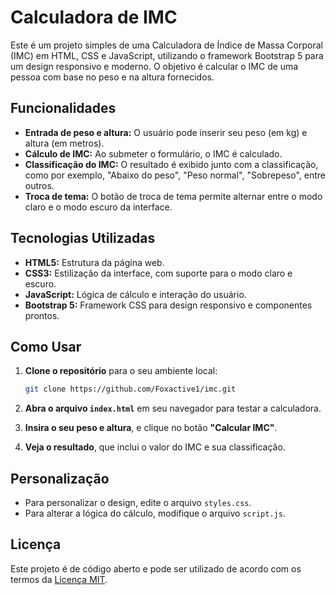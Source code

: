 # Calculadora de IMC

Este é um projeto simples de uma Calculadora de Índice de Massa Corporal (IMC) em HTML, CSS e JavaScript, utilizando o framework Bootstrap 5 para um design responsivo e moderno. O objetivo é calcular o IMC de uma pessoa com base no peso e na altura fornecidos.

## Funcionalidades

- **Entrada de peso e altura:** O usuário pode inserir seu peso (em kg) e altura (em metros).
- **Cálculo de IMC:** Ao submeter o formulário, o IMC é calculado.
- **Classificação do IMC:** O resultado é exibido junto com a classificação, como por exemplo, "Abaixo do peso", "Peso normal", "Sobrepeso", entre outros.
- **Troca de tema:** O botão de troca de tema permite alternar entre o modo claro e o modo escuro da interface.

## Tecnologias Utilizadas

- **HTML5:** Estrutura da página web.
- **CSS3:** Estilização da interface, com suporte para o modo claro e escuro.
- **JavaScript:** Lógica de cálculo e interação do usuário.
- **Bootstrap 5:** Framework CSS para design responsivo e componentes prontos.
  
## Como Usar

1. **Clone o repositório** para o seu ambiente local:
    ```bash
    git clone https://github.com/Foxactive1/imc.git
    ```

2. **Abra o arquivo `index.html`** em seu navegador para testar a calculadora.

3. **Insira o seu peso e altura**, e clique no botão **"Calcular IMC"**.

4. **Veja o resultado**, que inclui o valor do IMC e sua classificação.

## Personalização

- Para personalizar o design, edite o arquivo `styles.css`.
- Para alterar a lógica do cálculo, modifique o arquivo `script.js`.

## Licença

Este projeto é de código aberto e pode ser utilizado de acordo com os termos da [Licença MIT](https://opensource.org/licenses/MIT).
